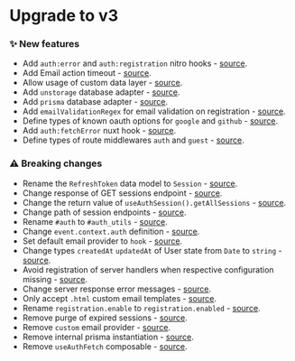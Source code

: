 # Upgrade to v3

### ✨ New features

- Add `auth:error` and `auth:registration` nitro hooks - [source](https://github.com/becem-gharbi/nuxt-auth/pull/49).
- Add Email action timeout - [source](https://github.com/becem-gharbi/nuxt-auth/pull/43).
- Allow usage of custom data layer - [source](https://github.com/becem-gharbi/nuxt-auth/pull/30).
- Add `unstorage` database adapter - [source](https://github.com/becem-gharbi/nuxt-auth/pull/39).
- Add `prisma` database adapter - [source](https://github.com/becem-gharbi/nuxt-auth/pull/38).
- Add `emailValidationRegex` for email validation on registration - [source](https://github.com/becem-gharbi/nuxt-auth/pull/37).
- Define types of known oauth options for `google` and `github` - [source](https://github.com/becem-gharbi/nuxt-auth/commit/06b9f821ccb8a9703d01943b1aa1831dbf1ee716).
- Add `auth:fetchError` nuxt hook - [source](https://github.com/becem-gharbi/nuxt-auth/commit/ab89ac901b6721afee7f74f52f338cb4a73809a5).
- Define types of route middlewares `auth` and `guest` - [source](https://github.com/becem-gharbi/nuxt-auth/pull/35).

### ⚠️ Breaking changes

- Rename the `RefreshToken` data model to `Session` - [source](https://github.com/becem-gharbi/nuxt-auth/pull/51).
- Change response of GET sessions endpoint - [source](https://github.com/becem-gharbi/nuxt-auth/pull/51).
- Change the return value of `useAuthSession().getAllSessions` - [source](https://github.com/becem-gharbi/nuxt-auth/pull/51).
- Change path of session endpoints - [source](https://github.com/becem-gharbi/nuxt-auth/pull/48).
- Rename `#auth` to `#auth_utils` - [source](https://github.com/becem-gharbi/nuxt-auth/commit/d9d1bcc6bd46604bb38803cca1104f66bb02a4ef).
- Change `event.context.auth` definition - [source](https://github.com/becem-gharbi/nuxt-auth/pull/45).
- Set default email provider to `hook` - [source](https://github.com/becem-gharbi/nuxt-auth/pull/43).
- Change types `createdAt` `updatedAt` of User state from `Date` to `string` - [source](https://github.com/becem-gharbi/nuxt-auth/commit/82fc63cb0f5b6c3f132000dc99655a21b697b9cb).
- Avoid registration of server handlers when respective configuration missing - [source](https://github.com/becem-gharbi/nuxt-auth/pull/33).
- Change server response error messages - [source](https://github.com/becem-gharbi/nuxt-auth/pull/32).
- Only accept `.html` custom email templates - [source](https://github.com/becem-gharbi/nuxt-auth/pull/29).
- Rename `registration.enable` to `registration.enabled` - [source](https://github.com/becem-gharbi/nuxt-auth/pull/28).
- Remove purge of expired sessions - [source](https://github.com/becem-gharbi/nuxt-auth/pull/27).
- Remove `custom` email provider - [source](https://github.com/becem-gharbi/nuxt-auth/pull/26).
- Remove internal prisma instantiation - [source](https://github.com/becem-gharbi/nuxt-auth/pull/25).
- Remove `useAuthFetch` composable - [source](https://github.com/becem-gharbi/nuxt-auth/pull/24).
